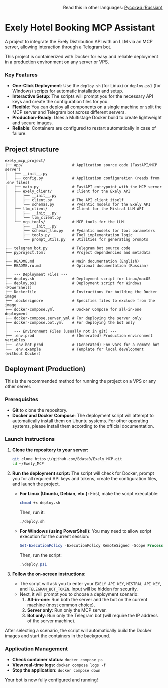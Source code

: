 <p align="right">Read this in other languages: <a href="./README.ru.md">Русский (Russian)</a></p>

# Exely Hotel Booking MCP Assistant

A project to integrate the Exely Distribution API with an LLM via an MCP server, allowing interaction through a Telegram bot.

This project is containerized with Docker for easy and reliable deployment in a production environment on any server or VPS.

### Key Features
- **One-Click Deployment**: Use the `deploy.sh` (for Linux) or `deploy.ps1` (for Windows) scripts for automatic installation and setup.
- **Interactive Setup**: The scripts will prompt you for the necessary API keys and create the configuration files for you.
- **Flexible**: You can deploy all components on a single machine or split the MCP server and Telegram bot across different servers.
- **Production-Ready**: Uses a Multistage Docker build to create lightweight and secure images.
- **Reliable**: Containers are configured to restart automatically in case of failure.

## Project structure

```
exely_mcp_project/
├── app/                      # Application source code (FastAPI/MCP server)
│   ├── __init__.py
│   ├── config.py             # Application configuration (reads from .env files)
│   ├── main.py               # FastAPI entrypoint with the MCP server
│   ├── exely_client/         # Client for the Exely API
│   │   ├── __init__.py
│   │   ├── client.py         # The API client itself
│   │   └── schemas.py        # Pydantic models for the Exely API
│   ├── llm_client/           # Client for the Mistral LLM API
│   │   ├── __init__.py
│   │   └── llm_client.py
│   └── mcp_tools/            # MCP tools for the LLM
│       ├── __init__.py
│       ├── schemas_llm.py    # Pydantic models for tool parameters
│       ├── tools.py          # Tool implementation logic
│       └── prompt_utils.py   # Utilities for generating prompts
│
├── telegram_bot.py           # Telegram bot source code
├── pyproject.toml            # Project dependencies and metadata
│
├── README.md                 # Main documentation (English)
├── README.ru.md              # Optional documentation (Russian)
│
│   --- Deployment Files ---
├── deploy.sh                 # Deployment script for Linux/macOS
├── deploy.ps1                # Deployment script for Windows (PowerShell)
├── Dockerfile                # Instructions for building the Docker image
├── .dockerignore             # Specifies files to exclude from the image
├── docker-compose.yml        # Docker Compose for all-in-one deployment
├── docker-compose.server.yml # For deploying the server only
├── docker-compose.bot.yml    # For deploying the bot only
│
│   --- Environment Files (usually not in git) ---
├── .env.prod                 # (Generated) Production environment variables
├── .env.bot.prod             # (Generated) Env vars for a remote bot
└── .env.example              # Template for local development (without Docker)
```


## Deployment (Production)

This is the recommended method for running the project on a VPS or any other server.

### Prerequisites
- **Git** to clone the repository.
- **Docker and Docker Compose**: The deployment script will attempt to automatically install them on Ubuntu systems. For other operating systems, please install them according to the official documentation.

### Launch Instructions

1.  **Clone the repository to your server:**
    ```bash
    git clone https://github.com/Bdata0/Exely_MCP.git
    cd ~/Exely_MCP
    ```

2.  **Run the deployment script:**
    The script will check for Docker, prompt you for all required API keys and tokens, create the configuration files, and launch the project.

    *   **For Linux (Ubuntu, Debian, etc.):**
        First, make the script executable:
        ```bash
        chmod +x deploy.sh
        ```
        Then, run it:
        ```bash
        ./deploy.sh
        ```

    *   **For Windows (using PowerShell):**
        You may need to allow script execution for the current session:
        ```powershell
        Set-ExecutionPolicy -ExecutionPolicy RemoteSigned -Scope Process
        ```
        Then, run the script:
        ```powershell
        .\deploy.ps1
        ```

3.  **Follow the on-screen instructions:**
    *   The script will ask you to enter your `EXELY_API_KEY`, `MISTRAL_API_KEY`, and `TELEGRAM_BOT_TOKEN`. Input will be hidden for security.
    *   Next, it will prompt you to choose a deployment scenario:
        1.  **All-in-one**: Run both the server and the bot on the current machine (most common choice).
        2.  **Server only**: Run only the MCP server.
        3.  **Bot only**: Run only the Telegram bot (will require the IP address of the server machine).

After selecting a scenario, the script will automatically build the Docker images and start the containers in the background.

### Application Management

-   **Check container status:** `docker compose ps`
-   **View real-time logs:** `docker compose logs -f`
-   **Stop the application:** `docker compose down`

Your bot is now fully configured and running!

